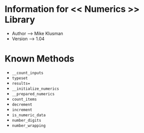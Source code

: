 # Information for << Numerics >> Library

* Author --> Mike Klusman
* Version --> 1.04

# Known Methods

* `__count_inputs`
* `typeset`
* `results=`
* `__initialize_numerics`
* `__prepared_numerics`
* `count_items`
* `decrement`
* `increment`
* `is_numeric_data`
* `number_digits`
* `number_wrapping`
